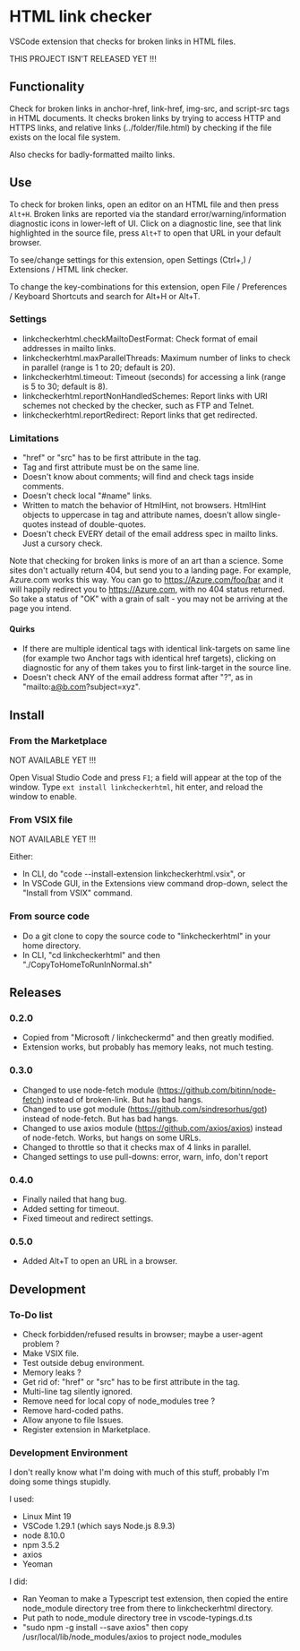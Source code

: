 # HTML link checker
VSCode extension that checks for broken links in HTML files.

THIS PROJECT ISN'T RELEASED YET !!!

## Functionality
Check for broken links in anchor-href, link-href, img-src, and script-src tags in HTML documents. It checks broken links by trying to access HTTP and HTTPS links, and relative links (../folder/file.html) by checking if the file exists on the local file system.

Also checks for badly-formatted mailto links.

## Use
To check for broken links, open an editor on an HTML file and then press `Alt+H`.  Broken links are reported via the standard error/warning/information diagnostic icons in lower-left of UI.  Click on a diagnostic line, see that link highlighted in the source file, press `Alt+T` to open that URL in your default browser.

To see/change settings for this extension, open Settings (Ctrl+,) / Extensions / HTML link checker.

To change the key-combinations for this extension, open File / Preferences / Keyboard Shortcuts and search for Alt+H or Alt+T.

### Settings
* linkcheckerhtml.checkMailtoDestFormat: Check format of email addresses in mailto links.
* linkcheckerhtml.maxParallelThreads: Maximum number of links to check in parallel (range is 1 to 20; default is 20).
* linkcheckerhtml.timeout: Timeout (seconds) for accessing a link (range is 5 to 30; default is 8).
* linkcheckerhtml.reportNonHandledSchemes: Report links with URI schemes not checked by the checker, such as FTP and Telnet.
* linkcheckerhtml.reportRedirect: Report links that get redirected.

### Limitations
* "href" or "src" has to be first attribute in the tag.
* Tag and first attribute must be on the same line.
* Doesn't know about comments; will find and check tags inside comments.
* Doesn't check local "#name" links.
* Written to match the behavior of HtmlHint, not browsers.  HtmlHint objects to uppercase in tag and attribute names, doesn't allow single-quotes instead of double-quotes.
* Doesn't check EVERY detail of the email address spec in mailto links.  Just a cursory check.

Note that checking for broken links is more of an art than a science. Some sites don't actually return 404, but send you to a landing page. For example, Azure.com works this way. You can go to https://Azure.com/foo/bar and it will happily redirect you to https://Azure.com, with no 404 status returned. So take a status of "OK" with a grain of salt - you may not be arriving at the page you intend.

#### Quirks
* If there are multiple identical tags with identical link-targets on same line (for example two Anchor tags with identical href targets), clicking on diagnostic for any of them takes you to first link-target in the source line.
* Doesn't check ANY of the email address format after "?", as in "mailto:a@b.com?subject=xyz".

## Install
### From the Marketplace
NOT AVAILABLE YET !!!

Open Visual Studio Code and press `F1`; a field will appear at the top of the window. Type `ext install linkcheckerhtml`, hit enter, and reload the window to enable.

### From VSIX file
NOT AVAILABLE YET !!!

Either:
* In CLI, do "code --install-extension linkcheckerhtml.vsix", or
* In VSCode GUI, in the Extensions view command drop-down, select the "Install from VSIX" command.

### From source code
* Do a git clone to copy the source code to "linkcheckerhtml" in your home directory.
* In CLI, "cd linkcheckerhtml" and then "./CopyToHomeToRunInNormal.sh"


## Releases
### 0.2.0
* Copied from "Microsoft / linkcheckermd" and then greatly modified.
* Extension works, but probably has memory leaks, not much testing.

### 0.3.0
* Changed to use node-fetch module (https://github.com/bitinn/node-fetch) instead of broken-link.  But has bad hangs.
* Changed to use got module (https://github.com/sindresorhus/got) instead of node-fetch.  But has bad hangs.
* Changed to use axios module (https://github.com/axios/axios) instead of node-fetch.  Works, but hangs on some URLs.
* Changed to throttle so that it checks max of 4 links in parallel.
* Changed settings to use pull-downs: error, warn, info, don't report

### 0.4.0
* Finally nailed that hang bug.
* Added setting for timeout.
* Fixed timeout and redirect settings.

### 0.5.0
* Added Alt+T to open an URL in a browser.

## Development
### To-Do list
* Check forbidden/refused results in browser; maybe a user-agent problem ?
* Make VSIX file.
* Test outside debug environment.
* Memory leaks ?
* Get rid of: "href" or "src" has to be first attribute in the tag.
* Multi-line tag silently ignored.
* Remove need for local copy of node_modules tree ?
* Remove hard-coded paths.
* Allow anyone to file Issues.
* Register extension in Marketplace.

### Development Environment
I don't really know what I'm doing with much of this stuff, probably I'm doing some things stupidly.

I used:
* Linux Mint 19
* VSCode 1.29.1 (which says Node.js 8.9.3)
* node 8.10.0
* npm 3.5.2
* axios
* Yeoman

I did:
* Ran Yeoman to make a Typescript test extension, then copied the entire node_module directory tree from there to linkcheckerhtml directory.
* Put path to node_module directory tree in vscode-typings.d.ts
* "sudo npm -g install --save axios" then copy /usr/local/lib/node_modules/axios to project node_modules
